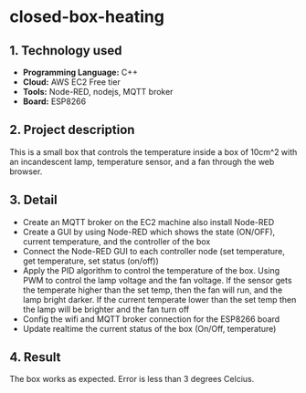 # closed-box-heating

## 1. Technology used

- **Programming Language:** C++
- **Cloud:** AWS EC2 Free tier
- **Tools:** Node-RED, nodejs, MQTT broker
- **Board:** ESP8266
  
## 2. Project description

This is a small box that controls the temperature inside a box of 10cm^2 with an incandescent lamp, temperature sensor, and a fan through the web browser.

## 3. Detail

- Create an MQTT broker on the EC2 machine also install Node-RED
- Create a GUI by using Node-RED which shows the state (ON/OFF), current temperature, and the controller of the box 
- Connect the Node-RED GUI to each controller node (set temperature, get temperature, set status (on/off))
- Apply the PID algorithm to control the temperature of the box. Using PWM to control the lamp voltage and the fan voltage. If the sensor gets the temperate higher than the set temp, then the fan will run, and the lamp bright darker. If the current temperate lower than the set temp then the lamp will be brighter and the fan turn off
- Config the wifi and MQTT broker connection for the ESP8266 board
- Update realtime the current status of the box (On/Off, temperature)
  
## 4. Result

The box works as expected. Error is less than 3 degrees Celcius.
